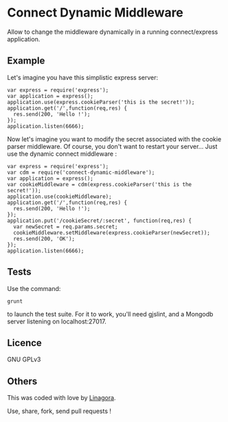 Connect Dynamic Middleware
==========================

Allow to change the middleware dynamically in a running connect/express application.

Example
-------

Let's imagine you have this simplistic express server:

    var express = require('express');
    var application = express();
    application.use(express.cookieParser('this is the secret!'));
    application.get('/',function(req,res) {
      res.send(200, 'Hello !');
    });
    application.listen(6666);

Now let's imagine you want to modify the secret associated with the cookie parser middleware. Of course, you don't want to restart your server... Just use the dynamic connect middleware :


    var express = require('express');
    var cdm = require('connect-dynamic-middleware');
    var application = express();
    var cookieMiddleware = cdm(express.cookieParser('this is the secret!'));
    application.use(cookieMiddleware);
    application.get('/',function(req,res) {
      res.send(200, 'Hello !');
    });
    application.put('/cookieSecret/:secret', function(req,res) {
      var newSecret = req.params.secret;
      cookieMiddleware.setMiddleware(express.cookieParser(newSecret));
      res.send(200, 'OK');
    });
    application.listen(6666);


Tests
-----

Use the command:

    grunt

to launch the test suite. For it to work, you'll need gjslint, and a Mongodb server listening on localhost:27017.

Licence
-------

GNU GPLv3

Others
------

This was coded with love by [Linagora](http://linagora.com).

Use, share, fork, send pull requests !
